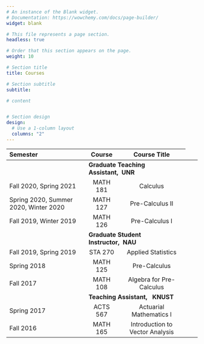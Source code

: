 ```yaml
---
# An instance of the Blank widget.
# Documentation: https://wowchemy.com/docs/page-builder/
widget: blank

# This file represents a page section.
headless: true

# Order that this section appears on the page.
weight: 10

# Section title
title: Courses

# Section subtitle
subtitle:

# content


# Section design
design:
  # Use a 1-column layout
  columns: "2" 
---
```



|Semester |  Course | Course Title|
:--- | :---: | :---: |
|<td colspan = "2"> **Graduate Teaching Assistant,&nbsp;&nbsp;UNR**| 
Fall 2020, Spring 2021   |  MATH 181  | Calculus
Spring 2020, Summer 2020, Winter 2020 |  MATH 127  | Pre-Calculus II
Fall 2019, Winter 2019 |  MATH 126  | Pre-Calculus I
|<td colspan = "2"> **Graduate Student Instructor,&nbsp;&nbsp;NAU**| 
Fall 2019, Spring 2019 |  STA 270  | Applied Statistics
Spring 2018 |  MATH 125  | Pre-Calculus
Fall 2017 |  MATH 108  | Algebra for Pre-Calculus
|<td colspan = "2"> **Teaching Assistant, &nbsp;&nbsp;KNUST** | 
Spring 2017 |  ACTS 567  | Actuarial Mathematics I
Fall 2016 |  MATH 165  | Introduction to Vector Analysis

